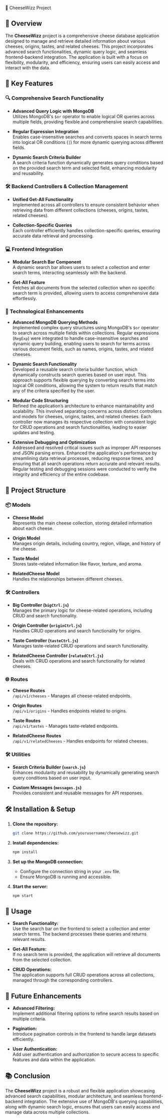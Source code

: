 🧀 CheeseWizz Project

## 📝 Overview

The **CheeseWizz** project is a comprehensive cheese database application designed to manage and retrieve detailed information about various cheeses, origins, tastes, and related cheeses. This project incorporates advanced search functionalities, dynamic query logic, and seamless frontend-backend integration. The application is built with a focus on flexibility, modularity, and efficiency, ensuring users can easily access and interact with the data.

## 🚀 Key Features

### 🔍 Comprehensive Search Functionality

- **Advanced Query Logic with MongoDB**  
  Utilizes MongoDB's `$or` operator to enable logical OR queries across multiple fields, providing flexible and comprehensive search capabilities.

- **Regular Expression Integration**  
  Enables case-insensitive searches and converts spaces in search terms into logical OR conditions (`|`) for more dynamic querying across different fields.

- **Dynamic Search Criteria Builder**  
  A search criteria function dynamically generates query conditions based on the provided search term and selected field, enhancing modularity and reusability.

### 🛠️ Backend Controllers & Collection Management

- **Unified Get-All Functionality**  
  Implemented across all controllers to ensure consistent behavior when retrieving data from different collections (cheeses, origins, tastes, related cheeses).

- **Collection-Specific Queries**  
  Each controller efficiently handles collection-specific queries, ensuring accurate data retrieval and processing.

### 💻 Frontend Integration

- **Modular Search Bar Component**  
  A dynamic search bar allows users to select a collection and enter search terms, interacting seamlessly with the backend.

- **Get-All Feature**  
  Fetches all documents from the selected collection when no specific search term is provided, allowing users to access comprehensive data effortlessly.

### 🔧 Technological Enhancements

- **Advanced MongoDB Querying Methods**  
  Implemented complex query structures using MongoDB's `$or` operator to search across multiple fields within collections. Regular expressions (`RegExp`) were integrated to handle case-insensitive searches and dynamic query building, enabling users to search for terms across various document fields, such as names, origins, tastes, and related cheeses.

- **Dynamic Search Functionality**  
  Developed a reusable search criteria builder function, which dynamically constructs search queries based on user input. This approach supports flexible querying by converting search terms into logical OR conditions, allowing the system to return results that match any of the criteria specified by the user.

- **Modular Code Structuring**  
  Refined the application’s architecture to enhance maintainability and scalability. This involved separating concerns across distinct controllers and models for cheeses, origins, tastes, and related cheeses. Each controller now manages its respective collection with consistent logic for CRUD operations and search functionalities, leading to easier updates and testing.

- **Extensive Debugging and Optimization**  
  Addressed and resolved critical issues such as improper API responses and JSON parsing errors. Enhanced the application's performance by streamlining data retrieval processes, reducing response times, and ensuring that all search operations return accurate and relevant results. Regular testing and debugging sessions were conducted to verify the integrity and efficiency of the entire codebase.

## 📂 Project Structure

### 📦 Models

- **Cheese Model**  
  Represents the main cheese collection, storing detailed information about each cheese.
  
- **Origin Model**  
  Manages origin details, including country, region, village, and history of the cheese.

- **Taste Model**  
  Stores taste-related information like flavor, texture, and aroma.

- **RelatedCheese Model**  
  Handles the relationships between different cheeses.

### 🛠️ Controllers

- **Big Controller (`bigCtrl.js`)**  
  Manages the primary logic for cheese-related operations, including CRUD and search functionality.

- **Origin Controller (`originCtrl.js`)**  
  Handles CRUD operations and search functionality for origins.

- **Taste Controller (`tasteCtrl.js`)**  
  Manages taste-related CRUD operations and search functionality.

- **RelatedCheese Controller (`relatedCtrl.js`)**  
  Deals with CRUD operations and search functionality for related cheeses.

### 🌐 Routes

- **Cheese Routes**  
  `/api/v1/cheeses` - Manages all cheese-related endpoints.

- **Origin Routes**  
  `/api/v1/origins` - Handles endpoints related to origins.

- **Taste Routes**  
  `/api/v1/tastes` - Manages taste-related endpoints.

- **RelatedCheese Routes**  
  `/api/v1/relatedCheeses` - Handles endpoints for related cheeses.

### 🛠️ Utilities

- **Search Criteria Builder (`search.js`)**  
  Enhances modularity and reusability by dynamically generating search query conditions based on user input.

- **Custom Messages (`messages.js`)**  
  Provides consistent and reusable messages for API responses.

## 🛠️ Installation & Setup

1. **Clone the repository:**
   ```bash
   git clone https://github.com/yourusername/cheesewizz.git
   ```
2. **Install dependencies:**
   ```bash
   npm install
   ```
3. **Set up the MongoDB connection:**
   - Configure the connection string in your `.env` file.
   - Ensure MongoDB is running and accessible.

4. **Start the server:**
   ```bash
   npm start
   ```

## 📝 Usage

- **Search Functionality:**  
  Use the search bar on the frontend to select a collection and enter search terms. The backend processes these queries and returns relevant results.

- **Get-All Feature:**  
  If no search term is provided, the application will retrieve all documents from the selected collection.

- **CRUD Operations:**  
  The application supports full CRUD operations across all collections, managed through the corresponding controllers.

## 🔄 Future Enhancements

- **Advanced Filtering:**  
  Implement additional filtering options to refine search results based on multiple criteria.

- **Pagination:**  
  Introduce pagination controls in the frontend to handle large datasets efficiently.

- **User Authentication:**  
  Add user authentication and authorization to secure access to specific features and data within the application.

## 📚 Conclusion

The **CheeseWizz** project is a robust and flexible application showcasing advanced search capabilities, modular architecture, and seamless frontend-backend integration. The extensive use of MongoDB's querying capabilities, along with dynamic search logic, ensures that users can easily access and manage data across multiple collections.
